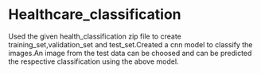 # Healthcare_classification

Used the given health_classification zip file to create training_set,validation_set and test_set.Created a cnn model to classify the images.An image from the test data can be choosed and can be predicted the respective classification using the above model.
